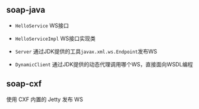 ## soap-java

 * `HelloService` WS接口
 * `HelloServiceImpl` WS接口实现类
 
 * `Server` 通过JDK提供的工具`javax.xml.ws.Endpoint`发布WS
 * `DynamicClient` 通过JDK提供的动态代理调用哪个WS，直接面向WSDL编程

## soap-cxf

使用 CXF 内置的 Jetty 发布 WS